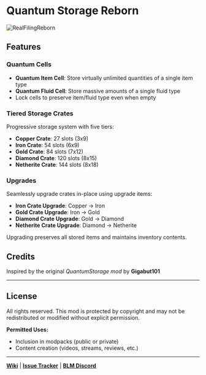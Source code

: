 
# Quantum Storage Reborn

![RealFilingReborn](https://deonjonker.com/blm/qsr/qsr_banner.png)

## Features

### Quantum Cells

-   **Quantum Item Cell**: Store virtually unlimited quantities of a single item type
-   **Quantum Fluid Cell**: Store massive amounts of a single fluid type
-   Lock cells to preserve item/fluid type even when empty

### Tiered Storage Crates

Progressive storage system with five tiers:

-   **Copper Crate**: 27 slots (3x9)
-   **Iron Crate**: 54 slots (6x9)
-   **Gold Crate**: 84 slots (7x12)
-   **Diamond Crate**: 120 slots (8x15)
-   **Netherite Crate**: 144 slots (8x18)

### Upgrades

Seamlessly upgrade crates in-place using upgrade items:

-   **Iron Crate Upgrade**: Copper → Iron
-   **Gold Crate Upgrade**: Iron → Gold
-   **Diamond Crate Upgrade**: Gold → Diamond
-   **Netherite Crate Upgrade**: Diamond → Netherite

Upgrading preserves all stored items and maintains inventory contents.

## Credits

Inspired by the original _QuantumStorage mod_ by **Gigabut101**

---

## License

All rights reserved. This mod is protected by copyright and may not be redistributed or modified without explicit permission.

**Permitted Uses:**

-   Inclusion in modpacks (public or private)
-   Content creation (videos, streams, reviews, etc.)

----------

[**Wiki**](https://github.com/blocklogicmodding/RealFilingReborn/wiki) | [**Issue Tracker**](https://github.com/blocklogicmodding/RealFilingReborn/issues) | [**BLM Discord**](https://discord.gg/YtdA3AMqsXe)